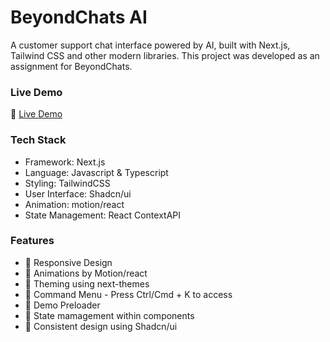 # BeyondChats AI

A customer support chat interface powered by AI, built with Next.js, Tailwind CSS and other modern libraries. This project was developed as an assignment for BeyondChats.

### Live Demo

🔗 [Live Demo](https://beyond-chats-ai.vercel.app)

### Tech Stack

- Framework: Next.js
- Language: Javascript & Typescript
- Styling: TailwindCSS
- User Interface: Shadcn/ui
- Animation: motion/react
- State Management: React ContextAPI

### Features

- 🚀 Responsive Design
- 🚀 Animations by Motion/react
- 🚀 Theming using next-themes
- 🚀 Command Menu - Press Ctrl/Cmd + K to access
- 🚀 Demo Preloader
- 🚀 State mamagement within components
- 🚀 Consistent design using Shadcn/ui
